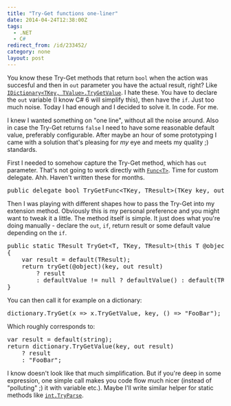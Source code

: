 ```yaml
---
title: "Try-Get functions one-liner"
date: 2014-04-24T12:38:00Z
tags:
  - .NET
  - C#
redirect_from: /id/233452/
category: none
layout: post
---
```

You know these Try-Get methods that return `bool` when the action was succesful and then in `out` parameter you have the actual result, right? Like [`IDictionary<TKey, TValue>.TryGetValue`][1]. I hate these. You have to declare the `out` variable (I know C# 6 will simplify this), then have the `if`. Just too much noise. Today I had enough and I decided to solve it. In code. For me.

<!-- excerpt -->

I knew I wanted something on "one line", without all the noise around. Also in case the Try-Get returns `false` I need to have some reasonable default value, preferably configurable. After maybe an hour of some prototyping I came with a solution that's pleasing for _my_ eye and meets my quality ;) standards.

First I needed to somehow capture the Try-Get method, which has `out` parameter. That's not going to work directly with [`Func<T>`][2]. Time for custom delegate. Ahh. Haven't written these for months.

<pre class="brush:csharp">
public delegate bool TryGetFunc&lt;TKey, TResult&gt;(TKey key, out TResult result);
</pre>

Then I was playing with different shapes how to pass the Try-Get into my extension method. Obviously this is my personal preference and you might want to tweak it a little. The method itself is simple. It just does what you're doing manually - declare the `out`, `if`, return result or some default value depending on the `if`.

<pre class="brush:csharp">
public static TResult TryGet&lt;T, TKey, TResult&gt;(this T @object, Func&lt;T, TryGetFunc&lt;TKey, TResult&gt;&gt; tryGet, TKey key, Func&lt;TResult&gt; defaultValue = null)
{
	var result = default(TResult);
	return tryGet(@object)(key, out result)
		? result
		: defaultValue != null ? defaultValue() : default(TResult);
}
</pre>

You can then call it for example on a dictionary:

<pre class="brush:csharp">
dictionary.TryGet(x =&gt; x.TryGetValue, key, () =&gt; "FooBar");
</pre>

Which roughly corresponds to:

<pre class="brush:csharp">
var result = default(string);
return dictionary.TryGetValue(key, out result)
	? result
	: "FooBar";
</pre>

I know doesn't look like that much simplification. But if you're deep in some expression, one simple call makes you code flow much nicer (instead of "polluting" ;) it with variable etc.). Maybe I'll write similar helper for static methods like [`int.TryParse`][3].

[1]: http://msdn.microsoft.com/en-us/library/bb299639(v=vs.110).aspx
[2]: http://msdn.microsoft.com/en-us/library/bb534960(v=vs.110).aspx
[3]: http://msdn.microsoft.com/en-us/library/f02979c7(v=vs.110).aspx